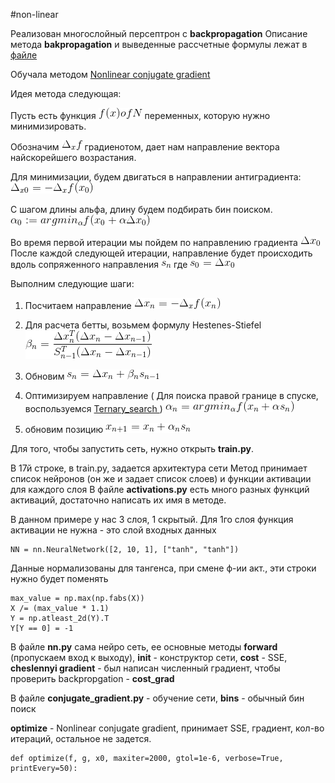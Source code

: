 #non-linear

Реализован многослойный персептрон с **backpropagation**
Описание метода **bakpropagation** и выведенные рассчетные формулы лежат в [файле]( https://github.com/okiochan/network-optimize/blob/master/backprop.docx)

Обучала методом [Nonlinear conjugate gradient ]( https://en.wikipedia.org/wiki/Nonlinear_conjugate_gradient_method)

Идея метода следующая:

Пусть есть функция 
![](https://raw.githubusercontent.com/okiochan/network-optimize/master/formula/n1.gif) переменных, которую нужно минимизировать. 

Обозначим
![](https://raw.githubusercontent.com/okiochan/network-optimize/master/formula/n2.gif)
градиенотом, дает нам направление вектора найскорейшего возрастания. 

Для минимизации, будем двигаться в направлении антиградиента:
![](https://raw.githubusercontent.com/okiochan/network-optimize/master/formula/n3.gif)

С шагом длины альфа, длину будем подбирать бин поиском.
![](https://raw.githubusercontent.com/okiochan/network-optimize/master/formula/n4.gif)

Во время первой итерации мы пойдем по направлению градиента
![](https://raw.githubusercontent.com/okiochan/network-optimize/master/formula/f1.gif)
 После каждой следующей итерации, направление будет происходить вдоль сопряженного направления ![](https://raw.githubusercontent.com/okiochan/network-optimize/master/formula/f2.gif)
где 
![](https://raw.githubusercontent.com/okiochan/network-optimize/master/formula/f3.gif)

Выполним следующие шаги:

1) Посчитаем направление 
![](https://raw.githubusercontent.com/okiochan/network-optimize/master/formula/f4.gif)

2) Для расчета бетты, возьмем формулу Hestenes-Stiefel
![](https://raw.githubusercontent.com/okiochan/network-optimize/master/formula/f5.gif)

3) Обновим
![](https://raw.githubusercontent.com/okiochan/network-optimize/master/formula/f6.gif)

4) Оптимизируем направление
 ( Для поиска правой границе в спуске, воспользуемся [Ternary_search ]( https://en.wikipedia.org/wiki/Ternary_search) )
![](https://raw.githubusercontent.com/okiochan/network-optimize/master/formula/f7.gif)
 
5) обновим позицию ![](https://raw.githubusercontent.com/okiochan/network-optimize/master/formula/f8.gif)

Для того, чтобы запустить сеть, нужно открыть **train.py**.

В 17й строке, в train.py, задается архитектура сети
Метод принимает список нейронов (он же и задает список слоев) и функции активации для каждого слоя
В файле **activations.py** есть много разных функций активаций, достаточно написать их имя в методе.

В данном примере у нас 3 слоя, 1 скрытый. Для 1го слоя функция активации не нужна - это слой входных данных
```
NN = nn.NeuralNetwork([2, 10, 1], ["tanh", "tanh"])
```

Данные нормализованы для тангенса, при смене ф-ии акт., эти строки нужно будет поменять
```
max_value = np.max(np.fabs(X))
X /= (max_value * 1.1)
Y = np.atleast_2d(Y).T
Y[Y == 0] = -1
```

В файле **nn.py** сама нейро сеть, ее основные методы **forward** (пропускаем вход к выходу), **__init__** - конструктор сети,
**cost** - SSE, **cheslennyi gradient** - был написан численный градиент, чтобы проверить backpropgation - **cost_grad**

В файле **conjugate_gradient.py** - обучение сети, **bins** - обычный бин поиск

**optimize** - Nonlinear conjugate gradient, принимает SSE, градиент, кол-во итераций, остальное не задется.
```
def optimize(f, g, x0, maxiter=2000, gtol=1e-6, verbose=True, printEvery=50):
```



 
 
